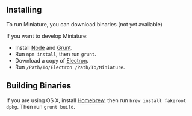 ## Installing

To run Miniature, you can download binaries (not yet available)

If you want to develop Miniature:

* Install [Node](https://nodejs.org) and [Grunt](http://gruntjs.com).
* Run `npm install`, then run `grunt`.
* Download a copy of [Electron](https://github.com/electron/electron/releases).
* Run `/Path/To/Electron /Path/To/Miniature`.

## Building Binaries

If you are using OS X, install [Homebrew](http://brew.sh), then run `brew install fakeroot dpkg`.
Then run `grunt build`.

